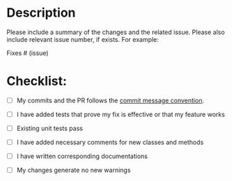 # Description

Please include a summary of the changes and the related issue. Please also include relevant issue number, if exists. 
For example:

Fixes # (issue)

# Checklist:

- [ ] My commits and the PR follows the [commit message convention](https://www.conventionalcommits.org/en/v1.0.0/).
- [ ] I have added tests that prove my fix is effective or that my feature works
- [ ] Existing unit tests pass
- [ ] I have added necessary comments for new classes and methods
- [ ] I have written corresponding documentations
- [ ] My changes generate no new warnings

